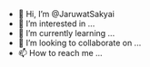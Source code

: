 - 👋 Hi, I’m @JaruwatSakyai
- 👀 I’m interested in ...
- 🌱 I’m currently learning ...
- 💞️ I’m looking to collaborate on ...
- 📫 How to reach me ...

<!---
JaruwatSakyai/JaruwatSakyai is a ✨ special ✨ repository because its `README.md` (this file) appears on your GitHub profile.
You can click the Preview link to take a look at your changes.
--->
